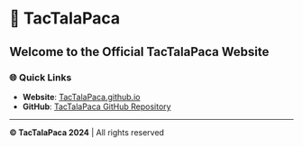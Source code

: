 # 🦙 TacTalaPaca

## Welcome to the Official TacTalaPaca Website 

### 🌐 Quick Links

- **Website**: [TacTalaPaca.github.io](https://TacTalaPaca.github.io)
- **GitHub**: [TacTalaPaca GitHub Repository](https://github.com/TacTalaPaca)

---

**© TacTalaPaca 2024** | All rights reserved